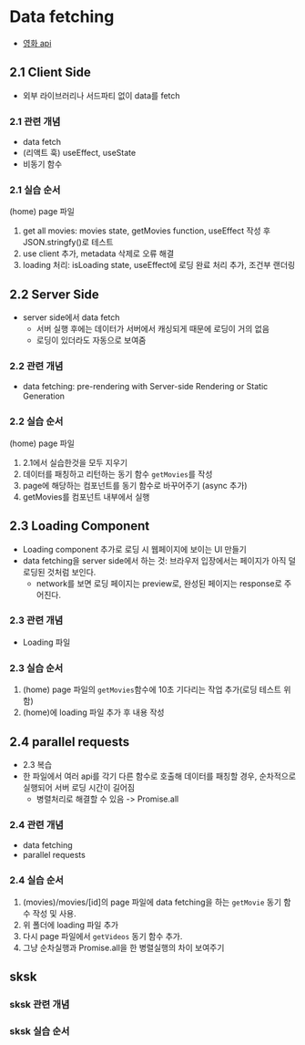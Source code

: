 # Data fetching

- [영화 api](https://nomad-movies.nomadcoders.workers.dev/)

## 2.1 Client Side

- 외부 라이브러리나 서드파티 없이 data를 fetch

### 2.1 관련 개념

- data fetch
- (리액트 훅) useEffect, useState
- 비동기 함수

### 2.1 실습 순서

(home) page 파일

1. get all movies: movies state, getMovies function, useEffect 작성 후 JSON.stringfy()로 테스트
2. use client 추가, metadata 삭제로 오류 해결
3. loading 처리: isLoading state, useEffect에 로딩 완료 처리 추가, 조건부 랜더링

## 2.2 Server Side

- server side에서 data fetch
  - 서버 실행 후에는 데이터가 서버에서 캐싱되게 때문에 로딩이 거의 없음
  - 로딩이 있더라도 자동으로 보여줌

### 2.2 관련 개념

- data fetching: pre-rendering with Server-side Rendering or Static Generation

### 2.2 실습 순서

(home) page 파일

1. 2.1에서 실습한것을 모두 지우기
2. 데이터를 패칭하고 리턴하는 동기 함수 `getMovies`를 작성
3. page에 해당하는 컴포넌트를 동기 함수로 바꾸어주기 (async 추가)
4. getMovies를 컴포넌트 내부에서 실행

## 2.3 Loading Component

- Loading component 추가로 로딩 시 웹페이지에 보이는 UI 만들기
- data fetching을 server side에서 하는 것: 브라우저 입장에서는 페이지가 아직 덜 로딩된 것처럼 보인다.
  - network를 보면 로딩 페이지는 preview로, 완성된 페이지는 response로 주어진다.

### 2.3 관련 개념

- Loading 파일

### 2.3 실습 순서

1. (home) page 파일의 `getMovies`함수에 10초 기다리는 작업 추가(로딩 테스트 위함)
2. (home)에 loading 파일 추가 후 내용 작성

## 2.4 parallel requests

- 2.3 복습
- 한 파일에서 여러 api를 각기 다른 함수로 호출해 데이터를 패칭할 경우, 순차적으로 실행되어 서버 로딩 시간이 길어짐
  - 병렬처리로 해결할 수 있음 -> Promise.all

### 2.4 관련 개념

- data fetching
- parallel requests

### 2.4 실습 순서

1. (movies)/movies/[id]의 page 파일에 data fetching을 하는 `getMovie` 동기 함수 작성 및 사용.
2. 위 폴더에 loading 파일 추가
3. 다시 page 파일에서 `getVideos` 동기 함수 추가.
4. 그냥 순차실행과 Promise.all을 한 병렬실행의 차이 보여주기

## sksk

### sksk 관련 개념

### sksk 실습 순서
